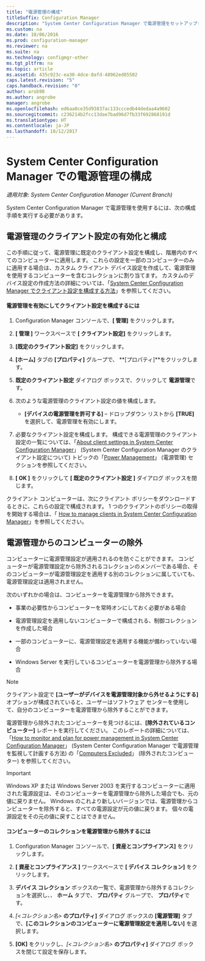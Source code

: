 ```yaml
---
title: "電源管理の構成"
titleSuffix: Configuration Manager
description: "System Center Configuration Manager で電源管理をセットアップします。"
ms.custom: na
ms.date: 10/06/2016
ms.prod: configuration-manager
ms.reviewer: na
ms.suite: na
ms.technology: configmgr-other
ms.tgt_pltfrm: na
ms.topic: article
ms.assetid: 435c923c-ea30-4dce-8afd-48962ed85502
caps.latest.revision: "5"
caps.handback.revision: "0"
author: arob98
ms.author: angrobe
manager: angrobe
ms.openlocfilehash: ed6aa0ce35d93837ac133cccedb44dedaa4a9602
ms.sourcegitcommit: c236214b2fcc13dae7bad96d7fb33f692868191d
ms.translationtype: HT
ms.contentlocale: ja-JP
ms.lasthandoff: 10/12/2017
---
```

# <a name="configuring-power-management-in-system-center-configuration-manager"></a>System Center Configuration Manager での電源管理の構成

*適用対象: System Center Configuration Manager (Current Branch)*

System Center Configuration Manager で電源管理を使用するには、次の構成手順を実行する必要があります。  

## <a name="enable-and-configure-power-management-client-settings"></a>電源管理のクライアント設定の有効化と構成  
 この手順に従って、電源管理に既定のクライアント設定を構成し、階層内のすべてのコンピューターに適用します。 これらの設定を一部のコンピューターのみに適用する場合は、カスタム クライアント デバイス設定を作成して、電源管理を使用するコンピューターを含むコレクションに割り当てます。 カスタムのデバイス設定の作成方法の詳細については、「[System Center Configuration Manager でクライアント設定を構成する方法](../../../../core/clients/deploy/configure-client-settings.md)」を参照してください。  

#### <a name="to-enable-power-management-and-configure-client-settings"></a>電源管理を有効にしてクライアント設定を構成するには  

1.  Configuration Manager コンソールで、**[ 管理]** をクリックします。  

2.  **[ 管理 ]** ワークスペースで **[ クライアント設定]** をクリックします。  

3.  **[既定のクライアント設定]** をクリックします。  

4.  **[ホーム]** タブの **[プロパティ]** グループで、 **[プロパティ]**をクリックします。  

5.  **既定のクライアント設定** ダイアログ ボックスで、クリックして **電源管理**です。  

6.  次のような電源管理のクライアント設定の値を構成します。  

    -   **[デバイスの電源管理を許可する]** – ドロップダウン リストから **[TRUE]** を選択して、電源管理を有効にします。  

7.  必要なクライアント設定を構成します。 構成できる電源管理のクライアント設定の一覧については、「[About client settings in System Center Configuration Manager](../../../../core/clients/deploy/about-client-settings.md)」 (System Center Configuration Manager のクライアント設定について) トピックの「[Power Management](../../../../core/clients/deploy/about-client-settings.md#power-management)」 (電源管理) セクションを参照してください。  

8.  **[ OK ]** をクリックして **[ 既定のクライアント設定 ]** ダイアログ ボックスを閉じます。  

 クライアント コンピューターは、次にクライアント ポリシーをダウンロードするときに、これらの設定で構成されます。 1 つのクライアントのポリシーの取得を開始する場合は、「 [How to manage clients in System Center Configuration Manager](../../../../core/clients/manage/manage-clients.md)」を参照してください。  

## <a name="exclude-computers-from-power-management"></a>電源管理からのコンピューターの除外  
 コンピューターに電源管理設定が適用されるのを防ぐことができます。 コンピューターが電源管理設定から除外されるコレクションのメンバーである場合、そのコンピューターが電源管理設定を適用する別のコレクションに属していても、電源管理設定は適用されません。  

 次のいずれかの場合は、コンピューターを電源管理から除外できます。  

-   事業の必要性からコンピューターを常時オンにしておく必要がある場合  

-   電源管理設定を適用しないコンピューターで構成される、制御コレクションを作成した場合  

-   一部のコンピューターに、電源管理設定を適用する機能が備わっていない場合  

-   Windows Server を実行しているコンピューターを電源管理から除外する場合  

> [!NOTE]  
>  クライアント設定で **[ユーザーがデバイスを電源管理対象から外せるようにする]** オプションが構成されていると、ユーザーはソフトウェア センターを使用して、自分のコンピューターを電源管理から除外することができます。  

 電源管理から除外されたコンピューターを見つけるには、**[除外されているコンピューター]** レポートを実行してください。 このレポートの詳細については、「[How to monitor and plan for power management in System Center Configuration Manager](../../../../core/clients/manage/power/monitor-and-plan-for-power-management.md)」 (System Center Configuration Manager で電源管理を監視して計画する方法) の「[Computers Excluded](../../../../core/clients/manage/power/monitor-and-plan-for-power-management.md#BKMK_Excluded)」 (除外されたコンピューター) を参照してください。  

> [!IMPORTANT]  
>  Windows XP または Windows Server 2003 を実行するコンピューターに適用された電源設定は、そのコンピューターを電源管理から除外した場合でも、元の値に戻りません。 Windows のこれより新しいバージョンでは、電源管理からコンピューターを除外すると、すべての電源設定が元の値に戻ります。 個々の電源設定をその元の値に戻すことはできません。  

#### <a name="to-exclude-a-collection-of-computers-from-power-management"></a>コンピューターのコレクションを電源管理から除外するには  

1.  Configuration Manager コンソールで、**[ 資産とコンプライアンス]** をクリックします。  

2.  **[ 資産とコンプライアンス ]** ワークスペースで **[ デバイス コレクション]** をクリックします。  

3.  **デバイス コレクション** ボックスの一覧で、電源管理から除外するコレクションを選択し、、 **ホーム**  タブで、 **プロパティ** グループで、 **プロパティ**です。  

4.  *[<コレクション名\>* **のプロパティ]** ダイアログ ボックスの **[電源管理]** タブで、**[このコレクションのコンピューターに電源管理設定を適用しない]** を選択します。  

5.  **[OK]** をクリックし、*[<コレクション名\>* **のプロパティ]** ダイアログ ボックスを閉じて設定を保存します。  
